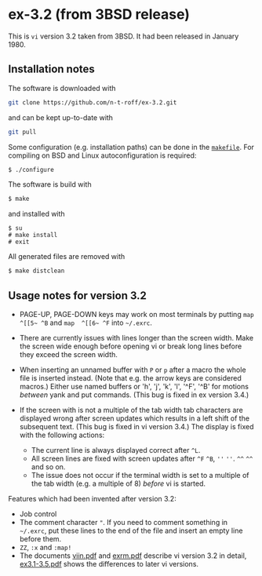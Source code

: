 # ex-3.2 (from 3BSD release)
This is `vi` version 3.2 taken from 3BSD.
It had been released in January 1980.
## Installation notes
The software is downloaded with
```sh
git clone https://github.com/n-t-roff/ex-3.2.git
```
and can be kept up-to-date with
```sh
git pull
```
Some configuration (e.g. installation paths) can be done in the
[`makefile`](https://github.com/n-t-roff/ex-3.2/blob/master/Makefile.in).
For compiling on BSD and Linux autoconfiguration is required:
```sh
$ ./configure
```
The software is build with
```sh
$ make
```
and installed with
```
$ su
# make install
# exit
```
All generated files are removed with
```sh
$ make distclean
```
## Usage notes for version 3.2
* PAGE-UP, PAGE-DOWN keys may work on most terminals by putting
  `map  ^[[5~ ^B` and `map  ^[[6~ ^F` into `~/.exrc`.
* There are currently issues with lines longer than the screen width.
  Make the screen wide enough before opening vi or break long lines
  before they exceed the screen width.
* When inserting an unnamed buffer with `P` or `p` after a macro
  the whole file is inserted instead.
  (Note that e.g. the arrow keys are considered macros.)
  Either use named buffers or 'h', 'j', 'k', 'l', '^F', '^B'
  for motions *between* yank and put commands.
  (This bug is fixed in ex version 3.4.)
* If the screen with is not a multiple of the tab width
  tab characters are displayed wrong
  after screen updates
  which results in a left shift of the subsequent text.
  (This bug is fixed in vi version 3.4.)
  The display is fixed with the following actions:

  * The current line is always displayed correct after `^L`.
  * All screen lines are fixed with screen updates after
    `^F` `^B`, `''` `''`. `^^` `^^` and so on.
  * The issue does not occur if the terminal width is set
    to a multiple of the tab width (e.g. a multiple of 8)
    *before* vi is started.

Features which had been invented after version 3.2:

* Job control
* The comment character `"`.
  If you need to comment something in `~/.exrc`,
  put these lines to the end of the file
  and insert an empty line before them.
* `ZZ`, `:x` and `:map!`
* The documents
  [viin.pdf](http://n-t-roff.github.io/ex/3.2/viin.pdf)
  and
  [exrm.pdf](http://n-t-roff.github.io/ex/3.2/exrm.pdf)
  describe vi version 3.2 in detail,
  [ex3.1-3.5.pdf](http://n-t-roff.github.io/ex/3.6/ex3.1-3.5.pdf)
  shows the differences to later vi versions.
